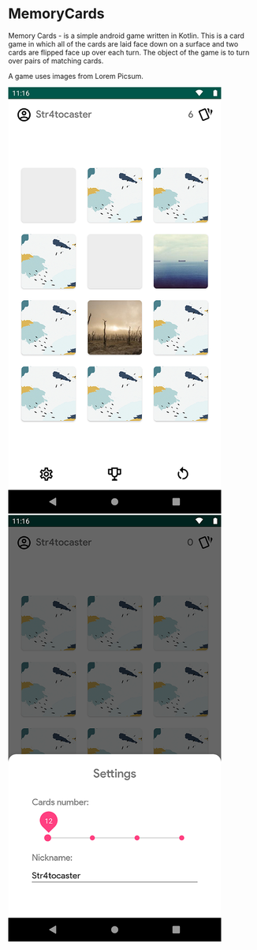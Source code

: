 # MemoryCards
Memory Cards - is a simple android game written in Kotlin. This is a card game in which all of the cards are laid face down on a surface and two cards are flipped face up over each turn. The object of the game is to turn over pairs of matching cards.

A game uses images from Lorem Picsum.

![alt text](screenshots/1.png)
![alt text](screenshots/2.png)
